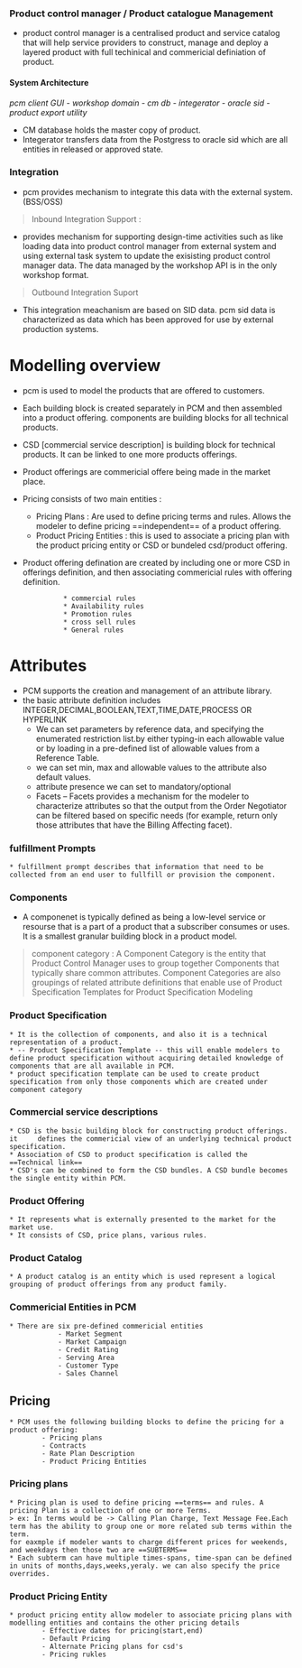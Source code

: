 ### Product control manager / Product catalogue Management 
* product control manager is a centralised product and service catalog that will help service providers to construct, manage and deploy a layered product with full techinical and commericial definiation of product.

#### System  Architecture
*pcm client GUI - workshop domain - cm db - integerator - oracle sid - product export utility*

* CM database holds the master copy of product.
* Integerator transfers data from the Postgress to oracle sid which are all entities in released or approved state.

###     Integration 
* pcm provides mechanism to integrate this data with the external system.(BSS/OSS)
 > Inbound Integration Support :
* provides mechanism for supporting design-time activities such as like loading data into product control manager from external system  and using external task system to update the exisisting product control manager data. The data managed by the workshop API is in the only workshop format.

> Outbound Integration Suport
* This integration meachanism are based on SID data. pcm sid data is characterized as data which has been approved for use by external production systems.

# Modelling overview
* pcm is used to model the products that are offered to customers.
* Each building block is created separately in PCM and then assembled into a product offering. components are building blocks for all technical products.
* CSD [commercial service description] is building block for technical products. It can be linked to one more products offerings.
* Product offerings are commericial offere being made in the market place.
* Pricing consists of two main entities :
    * Pricing Plans : Are used to define pricing terms and rules.
                     Allows the modeler to define pricing ==independent== of a product offering.
    * Product Pricing Entities : this is used to associate a pricing plan with the product pricing entity or CSD or bundeled csd/product offering.
* Product offering defination are created by including one or more CSD in offerings definition, and then associating commericial rules with offering definition.
 
                * commercial rules
                * Availability rules
                * Promotion rules
                * cross sell rules
                * General rules
# Attributes 
* PCM supports the creation and management of an attribute library.
* 
    the basic attribute definition includes INTEGER,DECIMAL,BOOLEAN,TEXT,TIME,DATE,PROCESS OR HYPERLINK
    * We can set parameters by reference data, and specifying the enumerated restriction list.by either typing-in each allowable value or by loading in a pre-defined list of allowable values from a Reference Table. 
    * we can set min, max and allowable values to the attribute also default values.
    * attribute presence we can set to mandatory/optional
    *  Facets – Facets provides a mechanism for the modeler to characterize attributes so that the output from the Order Negotiator can be filtered based on specific needs (for example, return only those attributes that have the Billing Affecting facet). 
### fulfillment Prompts
    * fulfillment prompt describes that information that need to be collected from an end user to fullfill or provision the component.
### Components
* A componenet is typically defined as being a low-level service or resourse that is a part of a product that a subscriber consumes or uses. It is a smallest granular building block in a product model.
> component category : A Component Category is the entity that Product Control Manager uses to group together Components that typically share common attributes. Component Categories are also groupings of related attribute definitions that enable use of Product Specification Templates for Product Specification Modeling
### Product Specification
    * It is the collection of components, and also it is a technical representation of a product.
    * -- Product Specification Template -- this will enable modelers to define product specification without acquiring detailed knowledge of components that are all available in PCM.
    * product specification template can be used to create product specification from only those components which are created under component category 
### Commercial service descriptions
    * CSD is the basic building block for constructing product offerings. it     defines the commericial view of an underlying technical product            specification.
    * Association of CSD to product specification is called the ==Technical link==
    * CSD's can be combined to form the CSD bundles. A CSD bundle becomes the single entity within PCM.
### Product Offering
    * It represents what is externally presented to the market for the market use.
    * It consists of CSD, price plans, various rules.
### Product Catalog 
    * A product catalog is an entity which is used represent a logical grouping of product offerings from any product family.
### Commericial Entities in PCM 
    * There are six pre-defined commericial entities 
                - Market Segment
                - Market Campaign
                - Credit Rating
                - Serving Area
                - Customer Type 
                - Sales Channel
## Pricing 
    * PCM uses the following building blocks to define the pricing for a product offering:
            - Pricing plans 
            - Contracts
            - Rate Plan Description 
            - Product Pricing Entities 
### Pricing plans
    * Pricing plan is used to define pricing ==terms== and rules. A pricing Plan is a collection of one or more Terms.
    > ex: In terms would be -> Calling Plan Charge, Text Message Fee.Each term has the ability to group one or more related sub terms within the term.
    for eaxmple if modeler wants to charge different prices for weekends, and weekdays then those two are ==SUBTERMS==
    * Each subterm can have multiple times-spans, time-span can be defined in units of months,days,weeks,yeraly. we can also specify the price overrides.
### Product Pricing Entity
    * product pricing entity allow modeler to associate pricing plans with         modelling entities and contains the other pricing details
            - Effective dates for pricing(start,end)
            - Default Pricing
            - Alternate Pricing plans for csd's
            - Pricing rukles


